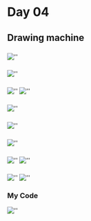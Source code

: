 # Day 04

## Drawing machine

###
![''](../../assets/images/day4/try1.JPG)

###
![''](../../assets/images/day4/try3.JPG)

###
![''](../../assets/images/day4/try4.JPG)
![''](../../assets/images/day4/codediameter.JPG)

###
![''](../../assets/images/day4/try5.JPG)

###
![''](../../assets/images/day4/try7.JPG)

###
![''](../../assets/images/day4/try8.JPG)

###
![''](../../assets/images/day4/try10.JPG)
![''](../../assets/images/day4/coderec.JPG)

###
![''](../../assets/images/day4/try11.JPG)
![''](../../assets/images/day4/codeink.JPG)


### My Code
![''](../../assets/images/day4/code.JPG)